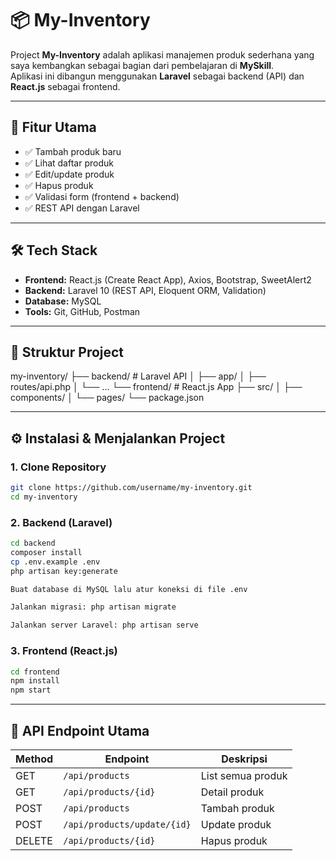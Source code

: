 # 📦 My-Inventory

Project **My-Inventory** adalah aplikasi manajemen produk sederhana yang saya kembangkan sebagai bagian dari pembelajaran di **MySkill**.  
Aplikasi ini dibangun menggunakan **Laravel** sebagai backend (API) dan **React.js** sebagai frontend.  

---

## 🚀 Fitur Utama
- ✅ Tambah produk baru  
- ✅ Lihat daftar produk  
- ✅ Edit/update produk  
- ✅ Hapus produk  
- ✅ Validasi form (frontend + backend)  
- ✅ REST API dengan Laravel  

---

## 🛠️ Tech Stack
- **Frontend:** React.js (Create React App), Axios, Bootstrap, SweetAlert2  
- **Backend:** Laravel 10 (REST API, Eloquent ORM, Validation)  
- **Database:** MySQL  
- **Tools:** Git, GitHub, Postman  

---

## 📂 Struktur Project
my-inventory/
├── backend/ # Laravel API
│ ├── app/
│ ├── routes/api.php
│ └── ...
└── frontend/ # React.js App
├── src/
│ ├── components/
│ └── pages/
└── package.json


---

## ⚙️ Instalasi & Menjalankan Project

### 1. Clone Repository
```bash
git clone https://github.com/username/my-inventory.git
cd my-inventory 
```

### 2. Backend (Laravel)
```bash
cd backend
composer install
cp .env.example .env
php artisan key:generate

Buat database di MySQL lalu atur koneksi di file .env

Jalankan migrasi: php artisan migrate

Jalankan server Laravel: php artisan serve
```

### 3. Frontend (React.js)
```bash
cd frontend
npm install
npm start
```
---

## 🔗 API Endpoint Utama
| Method | Endpoint                     | Deskripsi         |
| ------ | ---------------------------- | ----------------- |
| GET    | `/api/products`              | List semua produk |
| GET    | `/api/products/{id}`         | Detail produk     |
| POST   | `/api/products`              | Tambah produk     |
| POST   | `/api/products/update/{id}`  | Update produk     |
| DELETE | `/api/products/{id}`         | Hapus produk      |

